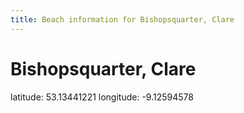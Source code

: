 ```yaml
---
title: Beach information for Bishopsquarter, Clare
---
```

# Bishopsquarter, Clare 

<div class="location-info">latitude: 53.13441221 longitude: -9.12594578</div>
<div id="met-eireann-warnings" onload="get_met_eireann_warnings(EI03)"></div>
<div></div>